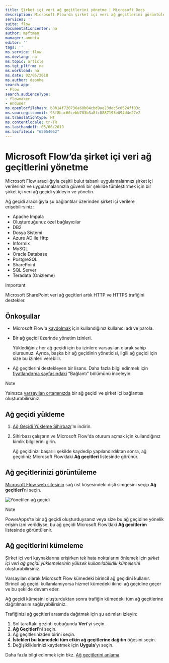 ```yaml
---
title: Şirket içi veri ağ geçitlerini yönetme | Microsoft Docs
description: Microsoft Flow'da şirket içi veri ağ geçitlerini görüntüleme ve yükleme
services: ''
suite: flow
documentationcenter: na
author: msftman
manager: anneta
editor: ''
tags: ''
ms.service: flow
ms.devlang: na
ms.topic: article
ms.tgt_pltfrm: na
ms.workload: na
ms.date: 02/05/2018
ms.author: deonhe
search.app:
- Flow
search.audienceType:
- flowmaker
- enduser
ms.openlocfilehash: b8b14f720736a60b04cbd9ae23dec5c0524ff03c
ms.sourcegitcommit: 93f8bac60cebb783b3a8fc8887193e094d4e27e2
ms.translationtype: HT
ms.contentlocale: tr-TR
ms.lasthandoff: 05/06/2019
ms.locfileid: "65054062"
---
```

# <a name="manage-an-on-premises-data-gateway-in-microsoft-flow"></a>Microsoft Flow’da şirket içi veri ağ geçitlerini yönetme

Microsoft Flow aracılığıyla çeşitli bulut tabanlı uygulamalarınızı şirket içi verileriniz ve uygulamalarınızla güvenli bir şekilde tümleştirmek için bir şirket içi veri ağ geçidi yükleyin ve yönetin.

Ağ geçidi aracılığıyla şu bağlantılar üzerinden şirket içi verilere erişebilirsiniz:

* Apache Impala
* Oluşturduğunuz özel bağlayıcılar
* DB2
* Dosya Sistemi
* Azure AD ile Http
* Informix
* MySQL
* Oracle Database
* PostgreSQL
* SharePoint
* SQL Server
* Teradata (Önizleme)

> [!IMPORTANT]
> Microsoft SharePoint veri ağ geçitleri artık HTTP ve HTTPS trafiğini destekler.

## <a name="prerequisites"></a>Önkoşullar

* Microsoft Flow'a [kaydolmak](sign-up-sign-in.md) için kullandığınız kullanıcı adı ve parola.
* Bir ağ geçidi üzerinde yönetim izinleri.

  Yüklediğiniz her ağ geçidi için bu izinlere varsayılan olarak sahip olursunuz. Ayrıca, başka bir ağ geçidinin yöneticisi, ilgili ağ geçidi için size bu izinleri verebilir.
* Ağ geçitlerini destekleyen bir lisans. Daha fazla bilgi edinmek için [fiyatlandırma sayfasındaki](https://flow.microsoft.com/pricing/) “Bağlantı” bölümünü inceleyin.

> [!NOTE]
> Yalnızca [varsayılan ortamınızda](environments-overview-maker.md) bir ağ geçidi ve şirket içi bağlantısı oluşturabilirsiniz.

## <a name="install-a-gateway"></a>Ağ geçidi yükleme

1. [Ağ Geçidi Yükleme Sihirbazı](https://go.microsoft.com/fwlink/?LinkID=820580&clcid=0x409)'nı indirin.

1. Sihirbazı çalıştırın ve Microsoft Flow'da oturum açmak için kullandığınız kimlik bilgilerini girin.

    Ağ geçidinizi başarılı şekilde kaydedip yapılandırdıktan sonra, ağ geçidiniz Microsoft Flow’daki **Ağ geçitleri** listesinde görünür.

## <a name="view-your-gateways"></a>Ağ geçitlerinizi görüntüleme

[Microsoft Flow web sitesinin](https://flow.microsoft.com) sağ üst köşesindeki dişli simgesini seçip **Ağ geçitleri**’ni seçin.

![Yönetilen ağ geçidi][1]

> [!NOTE]
> PowerApps’te bir ağ geçidi oluşturduysanız veya size bu ağ geçidine yönelik erişim izni verildiyse, bu ağ geçidi Microsoft Flow’daki **Ağ geçitlerim** listesinde görüntülenir.


## <a name="cluster-your-gateways"></a>Ağ geçitlerini kümeleme

Şirket içi veri kaynaklarına erişirken tek hata noktalarını önlemek için *şirket içi veri ağ geçidi yüklemelerinin yüksek kullanılabilirlik kümelerini* oluşturabilirsiniz. 

Varsayılan olarak Microsoft Flow kümedeki birincil ağ geçidini kullanır. Birincil ağ geçidi kullanılamıyorsa hizmet kümedeki ikinci ağ geçidine geçer ve bu şekilde devam eder.

Ağ geçidi kümesini oluşturduktan sonra trafiğin kümedeki tüm ağ geçitlerine dağıtılmasını sağlayabilirsiniz. 

Trafiğinizi ağ geçitleri arasında dağıtmak için şu adımları izleyin:

1. Sol taraftaki gezinti çubuğunda **Veri**'yi seçin.
1. **Ağ Geçitleri**'ni seçin.
1. Ağ geçitlerinizden birini seçin.
1. **İstekleri bu kümedeki tüm etkin ağ geçitlerine dağıtın** öğesini seçin.
1. Değişikliklerinizi kaydetmek için **Uygula**'yı seçin.


Daha fazla bilgi edinmek için bkz. [Ağ geçitlerini anlama](gateway-reference.md).

<!-- Image references -->
[1]: ./media/manage-gateway/view-gateways.png
